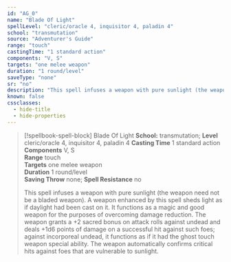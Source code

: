 ```yaml
---
id: "AG_0"
name: "Blade Of Light"
spellLevel: "cleric/oracle 4, inquisitor 4, paladin 4"
school: "transmutation"
source: "Adventurer's Guide"
range: "touch"
castingTime: "1 standard action"
components: "V, S"
targets: "one melee weapon"
duration: "1 round/level"
saveType: "none"
sr: "no"
description: "This spell infuses a weapon with pure sunlight (the weapon need not be a bladed weapon). A weapon enhanced by this spell sheds light as if daylight had been cast on it. It functions as a magic and good weapon for the purposes of overcoming damage reduction. The weapon grants a +2 sacred bonus on attack rolls against undead and deals +1d6 points of damage on a successful hit against such foes; against incorporeal undead, it functions as if it had the ghost touch weapon special ability. The weapon automatically confirms critical hits against foes that are vulnerable to sunlight."
known: false
cssclasses:
  - hide-title
  - hide-properties
---
```


> [!spellbook-spell-block] Blade Of Light
> **School:** transmutation; **Level** cleric/oracle 4, inquisitor 4, paladin 4
> **Casting Time** 1 standard action  
> **Components** V, S  
> **Range** touch  
> **Targets** one melee weapon  
> **Duration** 1 round/level  
> **Saving Throw** none; **Spell Resistance** no
> 
> This spell infuses a weapon with pure sunlight (the weapon need not be a bladed weapon). A weapon enhanced by this spell sheds light as if daylight had been cast on it. It functions as a magic and good weapon for the purposes of overcoming damage reduction. The weapon grants a +2 sacred bonus on attack rolls against undead and deals +1d6 points of damage on a successful hit against such foes; against incorporeal undead, it functions as if it had the ghost touch weapon special ability. The weapon automatically confirms critical hits against foes that are vulnerable to sunlight.